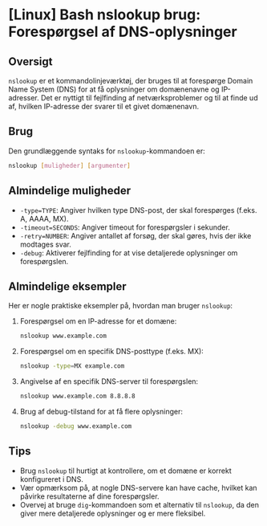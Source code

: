 # [Linux] Bash nslookup brug: Forespørgsel af DNS-oplysninger

## Oversigt
`nslookup` er et kommandolinjeværktøj, der bruges til at forespørge Domain Name System (DNS) for at få oplysninger om domænenavne og IP-adresser. Det er nyttigt til fejlfinding af netværksproblemer og til at finde ud af, hvilken IP-adresse der svarer til et givet domænenavn.

## Brug
Den grundlæggende syntaks for `nslookup`-kommandoen er:

```bash
nslookup [muligheder] [argumenter]
```

## Almindelige muligheder
- `-type=TYPE`: Angiver hvilken type DNS-post, der skal forespørges (f.eks. A, AAAA, MX).
- `-timeout=SECONDS`: Angiver timeout for forespørgsler i sekunder.
- `-retry=NUMBER`: Angiver antallet af forsøg, der skal gøres, hvis der ikke modtages svar.
- `-debug`: Aktiverer fejlfinding for at vise detaljerede oplysninger om forespørgslen.

## Almindelige eksempler
Her er nogle praktiske eksempler på, hvordan man bruger `nslookup`:

1. Forespørgsel om en IP-adresse for et domæne:
   ```bash
   nslookup www.example.com
   ```

2. Forespørgsel om en specifik DNS-posttype (f.eks. MX):
   ```bash
   nslookup -type=MX example.com
   ```

3. Angivelse af en specifik DNS-server til forespørgslen:
   ```bash
   nslookup www.example.com 8.8.8.8
   ```

4. Brug af debug-tilstand for at få flere oplysninger:
   ```bash
   nslookup -debug www.example.com
   ```

## Tips
- Brug `nslookup` til hurtigt at kontrollere, om et domæne er korrekt konfigureret i DNS.
- Vær opmærksom på, at nogle DNS-servere kan have cache, hvilket kan påvirke resultaterne af dine forespørgsler.
- Overvej at bruge `dig`-kommandoen som et alternativ til `nslookup`, da den giver mere detaljerede oplysninger og er mere fleksibel.